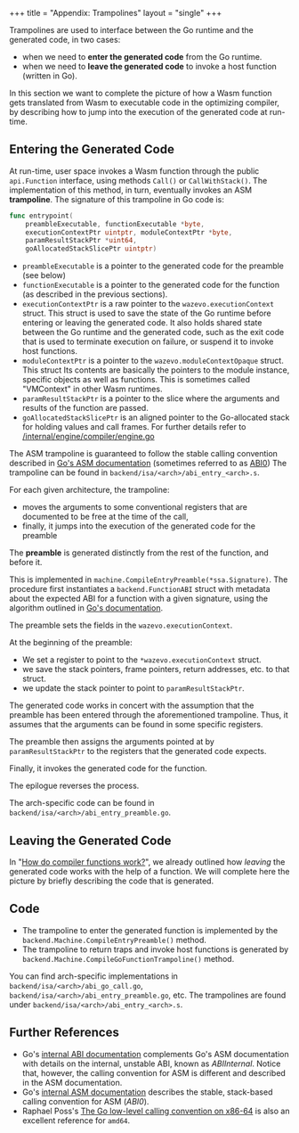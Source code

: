 +++
title = "Appendix: Trampolines"
layout = "single"
+++

Trampolines are used to interface between the Go runtime and the generated
code, in two cases:

- when we need to **enter the generated code** from the Go runtime.
- when we need to **leave the generated code** to invoke a host function (written in Go).

In this section we want to complete the picture of how a Wasm function gets
translated from Wasm to executable code in the optimizing compiler, by
describing how to jump into the execution of the generated code at run-time.

## Entering the Generated Code

At run-time, user space invokes a Wasm function through the public
`api.Function` interface, using methods `Call()` or `CallWithStack()`.
The implementation of this method, in turn, eventually invokes
an ASM **trampoline**. The signature of this trampoline in Go code is:

```go
func entrypoint(
	preambleExecutable, functionExecutable *byte,
	executionContextPtr uintptr, moduleContextPtr *byte,
	paramResultStackPtr *uint64,
	goAllocatedStackSlicePtr uintptr)
```

- `preambleExecutable` is a pointer to the generated code for the preamble (see below)
- `functionExecutable` is a pointer to the generated code for the function (as described in the previous sections).
- `executionContextPtr` is a raw pointer to the `wazevo.executionContext` struct. This struct
  is used to save the state of the Go runtime before entering or leaving the generated
  code. It also holds shared state between the Go runtime and the generated code,
  such as the exit code that is used to terminate execution on failure, or suspend
  it to invoke host functions.
- `moduleContextPtr` is a pointer to the `wazevo.moduleContextOpaque` struct. This struct
  Its contents are basically the pointers to the module instance, specific objects
  as well as functions. This is sometimes called "VMContext" in other Wasm runtimes.
- `paramResultStackPtr` is a pointer to the slice where the arguments and results
  of the function are passed.
- `goAllocatedStackSlicePtr` is an aligned pointer to the Go-allocated stack for
  holding values and call frames. For further details refer to
  [/internal/engine/compiler/engine.go][wazero-engine-stack]

The ASM trampoline is guaranteed to follow the stable calling convention described in
[Go's ASM documentation][abi-asm] (sometimes referred to as [ABI0][proposal-register-cc])
The trampoline can be found in `backend/isa/<arch>/abi_entry_<arch>.s`.

For each given architecture, the trampoline:
- moves the arguments to some conventional registers that are documented
  to be free at the time of the call,
- finally, it jumps into the execution of the generated code for the preamble

The **preamble** is generated distinctly from the rest of the function, and before it.

This is implemented in `machine.CompileEntryPreamble(*ssa.Signature)`.
The procedure first instantiates a `backend.FunctionABI` struct with metadata
about the expected ABI for a function with a given signature, using the
algorithm outlined in [Go's documentation][abi-cc].

The preamble sets the fields in the `wazevo.executionContext`.

At the beginning of the preamble:

- We set a register to point to the `*wazevo.executionContext` struct.
- we save the stack pointers, frame pointers, return addresses, etc. to that struct.
- we update the stack pointer to point to `paramResultStackPtr`.

The generated code works in concert with the assumption that the preamble
has been entered through the aforementioned trampoline. Thus, it assumes
that the arguments can be found in some specific registers.

The preamble then assigns the arguments pointed at by `paramResultStackPtr`
to the registers that the generated code expects.

Finally, it invokes the generated code for the function.

The epilogue reverses the process.

The arch-specific code can be found in `backend/isa/<arch>/abi_entry_preamble.go`.

[wazero-engine-stack]: https://github.com/tetratelabs/wazero/blob/095b49f74a5e36ce401b899a0c16de4eeb46c054/internal/engine/compiler/engine.go#L77-L132
[abi-arm64]: https://tip.golang.org/src/cmd/compile/abi-internal#arm64-architecture
[abi-amd64]: https://tip.golang.org/src/cmd/compile/abi-internal#amd64-architecture
[abi-cc]: https://tip.golang.org/src/cmd/compile/abi-internal#function-call-argument-and-result-passing


## Leaving the Generated Code

In "[How do compiler functions work?][how-do-compiler-functions-work]",
we already outlined how _leaving_ the generated code works with the help of
a function. We will complete here the picture by briefly describing
the code that is generated.

## Code

- The trampoline to enter the generated function is implemented by the `backend.Machine.CompileEntryPreamble()` method.
- The trampoline to return traps and invoke host functions is generated by `backend.Machine.CompileGoFunctionTrampoline()` method.

You can find arch-specific implementations in `backend/isa/<arch>/abi_go_call.go`,
`backend/isa/<arch>/abi_entry_preamble.go`, etc. The trampolines are found under
`backend/isa/<arch>/abi_entry_<arch>.s`.

## Further References

- Go's [internal ABI documentation][abi-internal] complements Go's ASM documentation
  with details on the internal, unstable ABI, known as *ABIInternal*. Notice that,
  however, the calling convention for ASM is different and described in the ASM documentation.
- Go's [internal ASM documentation][abi-asm] describes the stable, stack-based
  calling convention for ASM (_ABI0_).
- Raphael Poss's [The Go low-level calling convention on x86-64][go-call-conv-x86]
  is also an excellent reference for `amd64`.

[abi-asm]: https://go.dev/doc/asm
[abi-internal]: https://tip.golang.org/src/cmd/compile/abi-internal
[go-call-conv-x86]: https://dr-knz.net/go-calling-convention-x86-64.html
[proposal-register-cc]: https://go.googlesource.com/proposal/+/master/design/40724-register-calling.md#background
[how-do-compiler-functions-work]: ../../how_do_compiler_functions_work/

